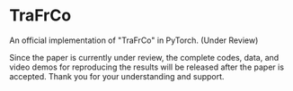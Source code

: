 # TraFrCo
An official implementation of "TraFrCo" in PyTorch. (Under Review)

Since the paper is currently under review, the complete codes, data, and video demos for reproducing the results will be released after the paper is accepted. Thank you for your understanding and support.
